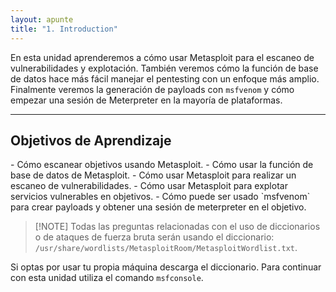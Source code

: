 ```yaml
---
layout: apunte
title: "1. Introduction"
---
```


En esta unidad aprenderemos a cómo usar Metasploit para el escaneo de vulnerabilidades y explotación. También veremos cómo la función de base de datos hace más fácil manejar el pentesting con un enfoque más amplio. Finalmente veremos la generación de payloads con `msfvenom` y cómo empezar una sesión de Meterpreter en la mayoría de plataformas.

------------------
<h2>Objetivos de Aprendizaje</h2>
- Cómo escanear objetivos usando Metasploit.
- Cómo usar la función de base de datos de Metasploit.
- Cómo usar Metasploit para realizar un escaneo de vulnerabilidades.
- Cómo usar Metasploit para explotar servicios vulnerables en objetivos.
- Cómo puede ser usado `msfvenom` para crear payloads y obtener una sesión de meterpreter en el objetivo.

>[!NOTE] Todas las preguntas relacionadas con el uso de diccionarios o de ataques de fuerza bruta serán usando el diccionario: `/usr/share/wordlists/MetasploitRoom/MetasploitWordlist.txt`.

Si optas por usar tu propia máquina descarga el diccionario. Para continuar con esta unidad utiliza el comando `msfconsole`.